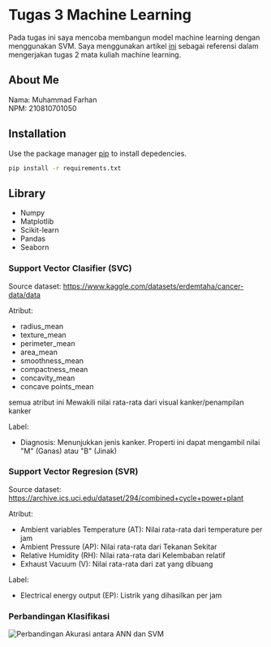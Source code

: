 # Tugas 3 Machine Learning

Pada tugas ini saya mencoba membangun model machine learning dengan menggunakan SVM. Saya menggunakan artikel [ini](https://medium.com/@youness.habach/support-vector-machines-svm-explanation-mini-project-9d4b4962be52) sebagai referensi dalam mengerjakan tugas 2 mata kuliah machine learning. 

## About Me
Nama: Muhammad Farhan                                                                         
NPM: 210810701050

## Installation

Use the package manager [pip](https://pip.pypa.io/en/stable/) to install depedencies.

```bash
pip install -r requirements.txt
```

## Library
* Numpy
* Matplotlib
* Scikit-learn
* Pandas
* Seaborn


### Support Vector Clasifier (SVC)
Source dataset: https://www.kaggle.com/datasets/erdemtaha/cancer-data/data

Atribut:
* radius_mean
* texture_mean
* perimeter_mean
* area_mean 
* smoothness_mean
* compactness_mean 
* concavity_mean
* concave points_mean

semua atribut ini Mewakili nilai rata-rata dari visual kanker/penampilan kanker

Label:
* Diagnosis: Menunjukkan jenis kanker. Properti ini dapat mengambil nilai "M" (Ganas) atau "B" (Jinak)


### Support Vector Regresion (SVR)

Source dataset: https://archive.ics.uci.edu/dataset/294/combined+cycle+power+plant

Atribut:
* Ambient variables Temperature (AT): Nilai rata-rata dari temperature per jam
* Ambient Pressure (AP): Nilai rata-rata dari Tekanan Sekitar
* Relative Humidity (RH): Nilai rata-rata dari Kelembaban relatif
* Exhaust Vacuum (V): Nilai rata-rata dari zat yang dibuang

Label:
* Electrical energy output (EP): Listrik yang dihasilkan per jam 

### Perbandingan Klasifikasi
![Perbandingan Akurasi antara ANN dan SVM](/dataset/image.jpg)







